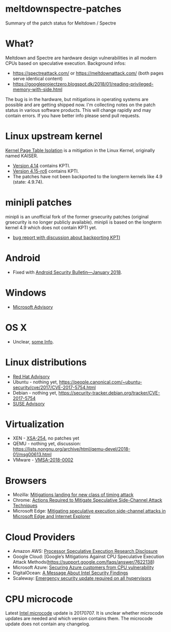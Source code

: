 # meltdownspectre-patches
Summary of the patch status for Meltdown / Spectre

What?
=====

Meltdown and Spectre are hardware design vulnerabilities in all modern CPUs based on
speculative execution. Background infos:

 * https://spectreattack.com/ or https://meltdownattack.com/ (both pages serve identical content)
 * https://googleprojectzero.blogspot.dk/2018/01/reading-privileged-memory-with-side.html

The bug is in the hardware, but mitigations in operating systems are possible and are getting
shipped now. I'm collecting notes on the patch status in various software products. This will
change rapidly and may contain errors. If you have better info please send pull requests.

Linux upstream kernel
=====================

[Kernel Page Table Isolation](https://en.wikipedia.org/wiki/Kernel_page-table_isolation#cite_note-:2-4)
is a mitigation in the Linux Kernel, originally named KAISER.

 * [Version 4.14](https://cdn.kernel.org/pub/linux/kernel/v4.x/ChangeLog-4.14.11) contains KPTI.
 * [Version 4.15-rc6](https://git.kernel.org/pub/scm/linux/kernel/git/torvalds/linux.git/log/?h=v4.15-rc6) contains KPTI.
 * The patches have not been backported to the longterm kernels like 4.9 (state: 4.9.74).

minipli patches
===============

minipli is an unofficial fork of the former grsecurity patches (original grsecurity is no longer publicly
available). minipli is based on the longterm kernel 4.9 which does not contain KPTI yet.

 * [bug report with discussion about backporting KPTI](https://github.com/minipli/linux-unofficial_grsec/issues/25)

Android
=======

 * Fixed with [Android Security Bulletin—January 2018](https://source.android.com/security/bulletin/2018-01-01).

Windows
=======

 * [Microsoft Advisory](https://portal.msrc.microsoft.com/en-us/security-guidance/advisory/adv180002)

OS X
====

 * Unclear, [some Info](https://twitter.com/aionescu/status/948610973987831809).

Linux distributions
===================

 * [Red Hat Advisory](https://access.redhat.com/security/vulnerabilities/speculativeexecution)
 * Ubuntu - nothing yet, https://people.canonical.com/~ubuntu-security/cve/2017/CVE-2017-5754.html
 * Debian - nothing yet, https://security-tracker.debian.org/tracker/CVE-2017-5754
 * [SUSE Advisory](https://www.suse.com/c/suse-addresses-meltdown-spectre-vulnerabilities/)

Virtualization
==============

* XEN - [XSA-254](https://xenbits.xen.org/xsa/advisory-254.html), no patches yet
* QEMU - nothing yet, discussion: https://lists.nongnu.org/archive/html/qemu-devel/2018-01/msg00613.html
* VMware - [VMSA-2018-0002](https://lists.vmware.com/pipermail/security-announce/2018/000397.html)

Browsers
========

* Mozilla: [Mitigations landing for new class of timing attack](https://blog.mozilla.org/security/2018/01/03/mitigations-landing-new-class-timing-attack/)
* Chrome: [Actions Required to Mitigate Speculative Side-Channel Attack Techniques](https://www.chromium.org/Home/chromium-security/ssca)
* Microsoft Edge: [Mitigating speculative execution side-channel attacks in Microsoft Edge and Internet Explorer](https://blogs.windows.com/msedgedev/2018/01/03/speculative-execution-mitigations-microsoft-edge-internet-explorer/)

Cloud Providers
========
* Amazon AWS: [Processor Speculative Execution Research Disclosure](https://aws.amazon.com/security/security-bulletins/AWS-2018-013/)
* Google Cloud: [Google’s Mitigations Against CPU Speculative Execution Attack Methods(https://support.google.com/faqs/answer/7622138)
* Microsoft Azure: [Securing Azure customers from CPU vulnerability](https://azure.microsoft.com/en-us/blog/securing-azure-customers-from-cpu-vulnerability/)
* DigitalOcean: [A Message About Intel Security Findings](https://blog.digitalocean.com/a-message-about-intel-security-findings/)
* Scaleway: [Emergency security update required on all hypervisors](https://status.online.net/index.php?do=details&task_id=1116)


CPU microcode
=============

Latest [Intel microcode](https://downloadcenter.intel.com/download/27337) update is 20170707.
It is unclear whether microcode updates are needed and which version contains
them. The microcode update does not contain any changelog.
